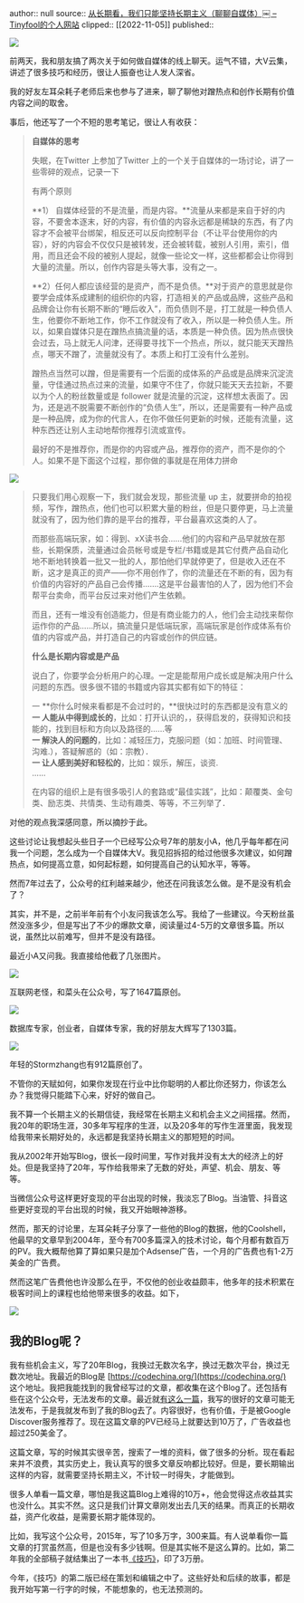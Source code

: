 author:: null
source:: [从长期看，我们只能坚持长期主义（聊聊自媒体）￼ – Tinyfool的个人网站](https://codechina.org/2022/10/long-term-2/)
clipped:: [[2022-11-05]]
published:: 

![](https://codechina.org/wp-content/uploads/2022/10/notebookpen_66407813.png)

前两天，我和朋友搞了两次关于如何做自媒体的线上聊天。运气不错，大V云集，讲述了很多技巧和经历，很让人振奋也让人发人深省。

我的好友左耳朵耗子老师后来也参与了进来，聊了聊他对蹭热点和创作长期有价值内容之间的取舍。

事后，他还写了一个不短的思考笔记，很让人有收获：

> **自媒体的思考**
> 
> 失眠，在Twitter 上参加了Twitter 上的一个关于自媒体的一场讨论，讲了一些零碎的观点，记录一下
> 
> 有两个原则
> 
> **1） 自媒体经营的不是流量，而是内容。**流量从来都是来自于好的内容，不要舍本逐末，好的内容，有价值的内容永远都是稀缺的东西，有了内容才不会被平台绑架，相反还可以反向控制平台（不让平台使用你的内容），好的内容会不仅仅只是被转发，还会被转载，被别人引用，索引，借用，而且还会不段的被别人提起，就像一些论文一样，这些都都会让你得到大量的流量。所以，创作内容是头等大事，没有之一。
> 
> **2）任何人都应该经营的是资产，而不是负债。**对于资产的意思就是你要学会成体系成建制的组织你的内容，打造相关的产品或品牌，这些产品和品牌会让你有长期不断的“睡后收入”，而负债则不是，打工就是一种负债人生，他要你不断地工作，你不工作就没有了收入，所以是一种负债人生。所以，如果自媒体只是在蹭热点搞流量的话，本质是一种负债。因为热点很快会过去，马上就无人问津，还得要寻找下一个热点，所以，就只能天天蹭热点，哪天不蹭了，流量就没有了。本质上和打工没有什么差别。
> 
> 蹭热点当然可以蹭，但是需要有一个后面的成体系的产品或是品牌来沉淀流量，守佳通过热点过来的流量，如果守不住了，你就只能天天去拉新，不要以为个人的粉丝数量或是 follower 就是流量的沉淀，这样想太表面了。因为，还是逃不脱需要不断创作的“负债人生”，所以，还是需要有一种产品或是一种品牌，成为你的代言人，在你不做任何更新的时候，还能有流量，这种东西还让别人主动地帮你推荐引流或宣传。
> 
> 最好的不是推荐你，而是你的内容或产品，推荐你的资产，而不是你的个人。如果不是下面这个过程，那你做的事就是在用体力拼命

![](https://codechina.org/wp-content/uploads/2022/10/%E6%9C%AA%E5%91%BD%E5%90%8D.jpg)

> 只要我们用心观察一下，我们就会发现，那些流量 up 主，就要拼命的拍视频，写作，蹭热点，他们也可以积累大量的粉丝，但是只要停更，马上流量就没有了，因为他们靠的是平台的推荐，平台最喜欢这类的人了。
> 
> 而那些高端玩家，如：得到、xX读书会……他们的内容和产品早就放在那些，长期保质，流量通过会员帐号或是专栏/书籍或是其它付费产品自动化地不断地转换着一批又一批的人，那怕他们早就停更了，但是收入还在不断，这才是真正的资产——你不用创作了，你的流量还在不断的有，因为有价值的内容好的产品自己会传播…….这是平台最害怕的人了，因为他们不会帮平台卖命，而平台反过来对他们产生依赖。
> 
> 而且，还有一堆没有创造能力，但是有商业能力的人，他们会主动找来帮你运作你的产品……所以，搞流量只是低端玩家，高端玩家是创作成体系有价值的内容或产品，并打造自己的内容或创作的供应链。
> 
> **什么是长期内容或是产品**
> 
> 说白了，你要学会分析用户的心理。一定是能帮用户成长或是解决用户什么问题的东西。很多很不错的书籍或内容其实都有如下的特征：
> 
> 一 **你什么时候来看都是不会过时的，**很快过时的东西都是没有意义的  
> **一 人能从中得到成长的**，比如：打开认识的，，获得启发的，获得知识和技能的，找到目标和方向以及路径的……等  
> **一 解決人的问题的**，比如：减轻压力，克服问题（如：加班、时间管理、沟难.），答疑解惑的（如：宗教）．  
> **一 让人感到美好和轻松的**，比如：娱乐，解压，谈资.  
> ……
> 
> 在内容的组织上是有很多吸引人的套路或“最佳实践”，比如：颠覆类、金句类、励志类、共情类、生动有趣类、等等，不三列举了．

对他的观点我深感同意，所以摘抄于此。

这些讨论让我想起头些日子一个已经写公众号7年的朋友小A，他几乎每年都在问我一个问题，怎么成为一个自媒体大V。我见招拆招的给过他很多次建议，如何蹭热点，如何提高立意，如何起标题，如何提高自己的认知水平，等等。

然而7年过去了，公众号的红利越来越少，他还在问我该怎么做。是不是没有机会了？

其实，并不是，之前半年前有个小友问我该怎么写。我给了一些建议。今天粉丝虽然没涨多少，但是写出了不少的爆款文章，阅读量过4-5万的文章很多篇。所以说，虽然比以前难写，但并不是没有路径。

最近小A又问我。我直接给他截了几张图片。

![](https://codechina.org/wp-content/uploads/2022/10/IMG_7133-1024x556.png)

互联网老怪，和菜头在公众号，写了1647篇原创。

![](https://codechina.org/wp-content/uploads/2022/10/IMG_7135-1024x535.png)

数据库专家，创业者，自媒体专家，我的好朋友大辉写了1303篇。

![](https://codechina.org/wp-content/uploads/2022/10/IMG_7134-1024x523.png)

年轻的Stormzhang也有912篇原创了。

不管你的天赋如何，如果你发现在行业中比你聪明的人都比你还努力，你该怎么办？我觉得只能踏下心来，好好的做自己。

我不算一个长期主义的长期信徒，我经常在长期主义和机会主义之间摇摆。然而，我20年的职场生涯，30多年写程序的生涯，以及20多年的写作生涯里面，我发现给我带来长期好处的，永远都是我坚持长期主义的那短短的时间。

我从2002年开始写Blog，很长一段时间里，写作对我并没有太大的经济上的好处。但是我坚持了20年，写作给我带来了无数的好处，声望、机会、朋友、等等。

当微信公众号这样更好变现的平台出现的时候，我淡忘了Blog。当油管、抖音这些更好变现的平台出现的时候，我又开始眼神游移。

然而，那天的讨论里，左耳朵耗子分享了一些他的Blog的数据，他的Coolshell，他最早的文章早到2004年，至今有700多篇深入的技术讨论，每个月都有数百万的PV。我大概帮他算了算如果只是加个Adsense广告，一个月的广告费也有1-2万美金的广告费。

然而这笔广告费他也许没那么在乎，不仅他的创业收益颇丰，他多年的技术积累在极客时间上的课程也给他带来很多的收益。如下，

![](https://codechina.org/wp-content/uploads/2022/10/IMG_7136-576x1024.jpg)

## 我的Blog呢？

我有些机会主义，写了20年Blog，我换过无数次名字，换过无数次平台，换过无数次地址。我最近的Blog是 [https://codechina.org/](https://codechina.org/) 这个地址。我把我能找到的我曾经写过的文章，都收集在这个Blog了。还包括有些在这个公众号，无法发布的文章。最近就[有这么一篇](https://codechina.org/2022/10/chinese-girls/)，我写的很好的文章可能无法发布，于是我就发布到了我的Blog去了。内容很好，也有价值，于是被Google Discover服务推荐了。现在这篇文章的PV已经马上就要达到10万了，广告收益也超过250美金了。

这篇文章，写的时候其实很辛苦，搜索了一堆的资料，做了很多的分析。现在看起来并不浪费，其实历史上，我认真写的很多文章反响都比较好。但是，要长期输出这样的内容，就需要坚持长期主义，不计较一时得失，才能做到。

很多人单看一篇文章，哪怕是我这篇Blog上难得的10万+，他会觉得这点收益其实也没什么。其实不然。这只是我们计算文章刚发出去几天的结果。而真正的长期收益，资产化收益，是需要长期才能体现的。

比如，我写这个公众号，2015年，写了10多万字，300来篇。有人说单看你一篇文章的打赏虽然高，但是也没有多少钱啊。但是其实帐不是这么算的。比如，第二年我的全部稿子就结集出了一本书[《技巧》](https://u.jd.com/xdgrwGy)，印了3万册。

今年，《技巧》的第二版已经在策划和编辑之中了。这些好处和后续的故事，都是我开始写第一行字的时候，不能想象的，也无法预测的。